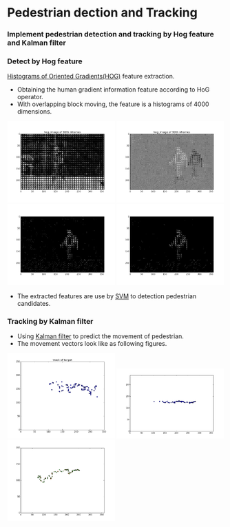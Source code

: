 # Pedestrian dection and Tracking

### Implement pedestrian detection and tracking by Hog feature and Kalman filter

### Detect by Hog feature
[Histograms of Oriented Gradients(HOG)](https://en.wikipedia.org/wiki/Histogram_of_oriented_gradients) feature extraction.
* Obtaining the human gradient information feature according to HoG operator.
* With overlapping block moving, the feature is a histograms of 4000 dimensions.

<img src="/features/capture1.png" alt="Hog1" width="250px"/>
<img src="/features/capture2.png" alt="Hog2" width="250px"/>
<img src="/features/capture3.png" alt="Hog3" width="250px"/>
<img src="/features/capture4.png" alt="Hog4" width="250px"/>

* The extracted features are use by [SVM]() to detection pedestrian candidates.

### Tracking by Kalman filter
* Using [Kalman filter](https://en.wikipedia.org/wiki/Kalman_filter) to predict the movement of pedestrian.
* The movement vectors look like as following figures.

<img src="/figures/capture8.png" alt="move1" width="250px"/>
<img src="/figures/capture9.png" alt="move2" width="250px"/>
<img src="/figures/capture10.png" alt="move3" width="250px"/>
